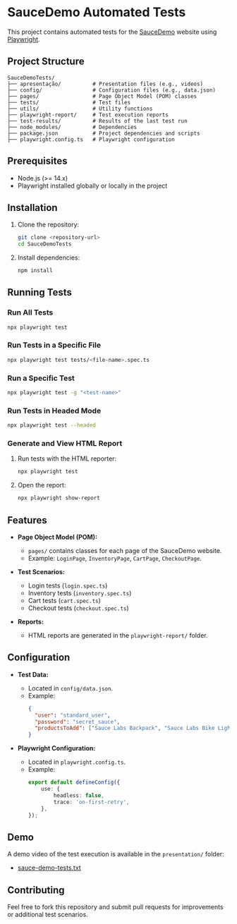 # SauceDemo Automated Tests

This project contains automated tests for the [SauceDemo](https://www.saucedemo.com/) website using [Playwright](https://playwright.dev/).

## Project Structure

```
SauceDemoTests/
├── apresentação/          # Presentation files (e.g., videos)
├── config/                # Configuration files (e.g., data.json)
├── pages/                 # Page Object Model (POM) classes
├── tests/                 # Test files
├── utils/                 # Utility functions
├── playwright-report/     # Test execution reports
├── test-results/          # Results of the last test run
├── node_modules/          # Dependencies
├── package.json           # Project dependencies and scripts
├── playwright.config.ts   # Playwright configuration
```

## Prerequisites

- Node.js (>= 14.x)
- Playwright installed globally or locally in the project

## Installation

1. Clone the repository:
   ```bash
   git clone <repository-url>
   cd SauceDemoTests
   ```

2. Install dependencies:
   ```bash
   npm install
   ```

## Running Tests

### Run All Tests
```bash
npx playwright test
```

### Run Tests in a Specific File
```bash
npx playwright test tests/<file-name>.spec.ts
```

### Run a Specific Test
```bash
npx playwright test -g "<test-name>"
```

### Run Tests in Headed Mode
```bash
npx playwright test --headed
```

### Generate and View HTML Report
1. Run tests with the HTML reporter:
   ```bash
   npx playwright test
   ```
2. Open the report:
   ```bash
   npx playwright show-report
   ```

## Features

- **Page Object Model (POM):**
  - `pages/` contains classes for each page of the SauceDemo website.
  - Example: `LoginPage`, `InventoryPage`, `CartPage`, `CheckoutPage`.

- **Test Scenarios:**
  - Login tests (`login.spec.ts`)
  - Inventory tests (`inventory.spec.ts`)
  - Cart tests (`cart.spec.ts`)
  - Checkout tests (`checkout.spec.ts`)

- **Reports:**
  - HTML reports are generated in the `playwright-report/` folder.

## Configuration

- **Test Data:**
  - Located in `config/data.json`.
  - Example:
    ```json
    {
      "user": "standard_user",
      "password": "secret_sauce",
      "productsToAdd": ["Sauce Labs Backpack", "Sauce Labs Bike Light"]
    }
    ```

- **Playwright Configuration:**
  - Located in `playwright.config.ts`.
  - Example:
    ```typescript
    export default defineConfig({
        use: {
            headless: false,
            trace: 'on-first-retry',
        },
    });
    ```

## Demo

A demo video of the test execution is available in the `presentation/` folder:
- [sauce-demo-tests.txt](./apresentação/sauce-demo-tests.txt)

## Contributing

Feel free to fork this repository and submit pull requests for improvements or additional test scenarios.
